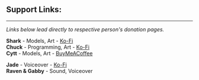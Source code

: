 ## Support Links:
***
_Links below lead directly to respective person's donation pages._  

**Shark** - Models, Art -  [Ko-Fi](https://ko-fi.com/sharkmods)  
**Chuck** - Programming, Art - [Ko-Fi](https://ko-fi.com/chuckleberryfinn)  
**Cytt** - Models, Art - [BuyMeACoffee](https://buymeacoffee.com/cytt)

**Jade** - Voiceover - [Ko-Fi](https://ko-fi.com/jadedp)  
**Raven & Gabby** - Sound, Voiceover  
